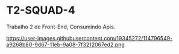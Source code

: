 # T2-SQUAD-4
Trabalho 2 de Front-End, Consumindo Apis.

https://user-images.githubusercontent.com/19345272/114796549-a9268b80-9d67-11eb-9a08-7f3212067ed2.png
